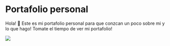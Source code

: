 # Portafolio personal
Hola! 👋 Este es mi portafolio personal para que conzcan un poco sobre mi y lo que hago!
Tomate el tiempo de ver mi portafolio!

![](https://repository-images.githubusercontent.com/347555390/bc373480-86b1-11eb-8ee8-00c40ddefeb9)
